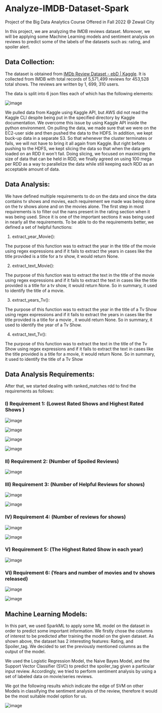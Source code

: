 # Analyze-IMDB-Dataset-Spark
Project of the Big Data Analytics Course Offered in Fall 2022 @ Zewail City

In this project, we are analyzing the IMDB reviews dataset. Moreover, we will be applying some Machine Learning models and sentiment analysis on reviews to predict some of the labels of the datasets such as: rating, and spoiler alert.



## Data Collection:

The dataset is obtained from [IMDb Review Dataset - ebD | Kaggle](https://www.kaggle.com/datasets/ebiswas/imdb-review-dataset?select=sample.json). It is collected from IMDB with total records of 5,571,499 reviews for 453,528 total shows. The reviews are written by 1, 699, 310 users. 

The data is split into 6 json files each of which has the following elements:

![image](https://github.com/ibrahimhamada/Analyze-IMDB-Dataset-Spark/assets/58476343/c55bfd39-f492-47e0-af87-04a3c4c0523e)


We pulled data from Kaggle using Kaggle API, but AWS did not read the Kaggle CLI despite being put in the specified directory by Kaggle documentation. We overcome this issue by using Kaggle API inside the python environment.
On pulling the data, we made sure that we were on the EC2-user side and then pushed the data to the HDFS. 
In addition, we kept buck-up data in a separate S3. So that whenever the cluster terminates or fails, we will not have to bring it all again from Kaggle.
But right before pushing to the HDFS, we kept slicing the data so that when the data gets loaded on an RDD it won't fail. Doing slicing, we focused on maximizing the size of data that can be held in RDD, we finally agreed on using 100 mega per RDD as a way to parallelize the data while still keeping each RDD as an acceptable amount of data.


## Data Analysis:
We have defined multiple requirements to do on the data and since the data contains tv shows and movies, each requirement we made was being done on the tv shows alone and on the movies alone. 
The first step in most requirements is to filter out the nans present in the rating section when it was being used. 
Since it is one of the important sections it was being used in nearly all the requirements. To be able to do the requirements better, we
defined a set of helpful functions:


   1) extract_year_Movie():

The purpose of this function was to extract the year in the title of the movie using regex expressions and if it fails to extract the years in cases like the title provided is a title for a tv show, it would return None.

   2) extract_text_Movie():

The purpose of this function was to extract the text in the title of the movie using regex expressions and if it fails to extract the text in cases like the title provided is a title for a tv show, it would return None. So in summary, it used to identify the title of a movie.

   3) extract_years_Tv():

The purpose of this function was to extract the year in the title of a Tv Show using regex expressions and if it fails to extract the years in cases like the title provided is a title for a movie , it would return None. So in summary, it used to identify the year of a Tv Show.

   4) extract_text_Tv():

The purpose of this function was to extract the text in the title of the Tv Show using regex expressions and if it fails to extract the text in cases like the title provided is a title for a movie, it would return None. So in summary, it used to identify the title of a Tv Show




## Data Analysis Requirements:

After that, we started dealing with ranked_matches rdd to find the requirements as follows:

### I) Requirement 1:  (Lowest Rated Shows and Highest Rated Shows )

![image](https://github.com/ibrahimhamada/Analyze-IMDB-Dataset-Spark/assets/58476343/edd70c50-5da3-4cc6-a2d6-3bdac8b9e866)

![image](https://github.com/ibrahimhamada/Analyze-IMDB-Dataset-Spark/assets/58476343/e3796842-77eb-4b75-a173-81e5267a0351)

![image](https://github.com/ibrahimhamada/Analyze-IMDB-Dataset-Spark/assets/58476343/2159f168-a63b-43db-8a62-dcf6bf1ac17e)

![image](https://github.com/ibrahimhamada/Analyze-IMDB-Dataset-Spark/assets/58476343/2266aa06-86a2-49e5-b0c0-dec78f260bde)



### II) Requirement 2:  (Number of Spoiled Reviews)

![image](https://github.com/ibrahimhamada/Analyze-IMDB-Dataset-Spark/assets/58476343/0d4d1f95-06c1-4af8-9756-21760302fae6)

 
   
### III) Requirement 3:  (Number of Helpful Reviews for shows)

![image](https://github.com/ibrahimhamada/Analyze-IMDB-Dataset-Spark/assets/58476343/bc94f0fe-a592-4578-bf0b-1855ea27e7f6)

![image](https://github.com/ibrahimhamada/Analyze-IMDB-Dataset-Spark/assets/58476343/4cec8b9f-0394-4c16-a914-9ce9c3e34595)



### IV) Requirement 4: (Number of reviews for shows)

![image](https://github.com/ibrahimhamada/Analyze-IMDB-Dataset-Spark/assets/58476343/d63d87d4-201f-4242-8c5d-fe79a3d9edb6)
 
![image](https://github.com/ibrahimhamada/Analyze-IMDB-Dataset-Spark/assets/58476343/293772fe-d2e7-4b68-bacb-3b1c31d5ccd2)

 
### V) Requirement 5:  (The Highest Rated Show in each year)

![image](https://github.com/ibrahimhamada/Analyze-IMDB-Dataset-Spark/assets/58476343/1c98e47e-4ee2-4445-bcde-b05b3eadddc4)



   
### VI) Requirement 6: (Years and number of movies and tv shows released)

![image](https://github.com/ibrahimhamada/Analyze-IMDB-Dataset-Spark/assets/58476343/d374c7d3-c5f4-468f-8b2b-8dad75c427eb)

![image](https://github.com/ibrahimhamada/Analyze-IMDB-Dataset-Spark/assets/58476343/cbbebee3-16aa-46e3-9661-5dea2250f11d)


## Machine Learning Models:

In this part, we used SparkML to apply some ML model on the dataset in order to predict some important information. 
We firstly chose the columns of interest to be predicted after training the model on the given dataset. 
As shown above, the dataset has 2 interesting features: Rating, and Spoiler_tag. We decided to set the previously mentioned columns as the output of the model. 

We used the Logistic Regression Model, the Naive Bayes Model, and the Support Vector Classifier (SVC) to predict the spoiler_tag given a particular input review. Accordingly, we tried to perform sentiment analysis by using a set of labeled data on movie/series reviews.

We got the following results which indicate the edge of SVM on other Models in classifying the sentiment analysis of the review, therefore it would be the most suitable model option for us.

![image](https://github.com/ibrahimhamada/Analyze-IMDB-Dataset-Spark/assets/58476343/476597ac-d8b2-4a4a-89d9-def8b913f297)

